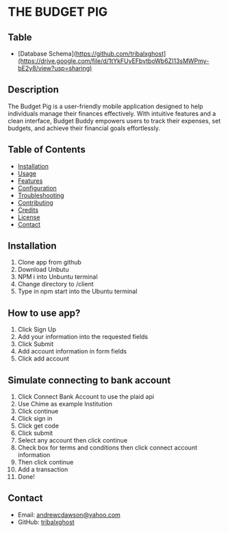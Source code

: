 # THE BUDGET PIG
## Table
- [Database Schema](https://github.com/tribalxghost](https://drive.google.com/file/d/1tYkFUyEFbvtboWb6ZI13sMWPmy-bE2y8/view?usp=sharing)



## Description
The Budget Pig is a user-friendly mobile application designed to help individuals manage their finances effectively. With intuitive features and a clean interface, Budget Buddy empowers users to track their expenses, set budgets, and achieve their financial goals effortlessly.

## Table of Contents
- [Installation](#installation)
- [Usage](#usage)
- [Features](#features)
- [Configuration](#configuration)
- [Troubleshooting](#troubleshooting)
- [Contributing](#contributing)
- [Credits](#credits)
- [License](#license)
- [Contact](#contact)

## Installation
1. Clone app from github
2. Download Unbutu
3. NPM i into Unbuntu terminal
4. Change directory to /client
5. Type in npm start into the Ubuntu terminal

## How to use app?

1. Click Sign Up
2. Add your information into the requested fields
3. Click Submit
4. Add account information in form fields
5. Click add account


## Simulate connecting to bank account


1. Click Connect Bank Account to use the plaid api
2. Use Chime as example Institution
3. Click continue
4.  Click sign in
5. Click get code
6. Click submit
7. Select any account then click continue
8. Check box for terms and conditions then click connect account information
9. Then click continue
10. Add a transaction
11. Done!



## Contact
- Email: andrewcdawson@yahoo.com
- GitHub: [tribalxghost]([link-to-github](https://github.com/tribalxghost))
